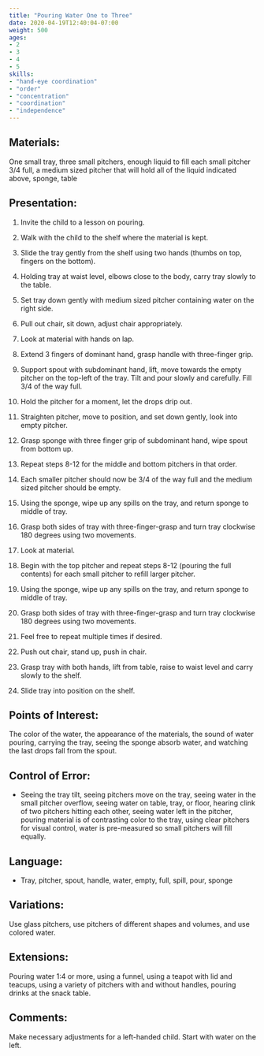 ```yaml
---
title: "Pouring Water One to Three"
date: 2020-04-19T12:40:04-07:00
weight: 500
ages:
- 2
- 3
- 4
- 5
skills:
- "hand-eye coordination"
- "order"
- "concentration"
- "coordination"
- "independence"
---
```


## Materials:

One small tray, three small pitchers, enough liquid to fill each small pitcher 3/4 full, a medium sized pitcher that will hold all of the liquid indicated above, sponge, table

## Presentation:

1. Invite the child to a lesson on pouring.

2. Walk with the child to the shelf where the material is kept.

3. Slide the tray gently from the shelf using two hands (thumbs on top, fingers on the bottom).

4. Holding tray at waist level, elbows close to the body, carry tray slowly to the table.

5. Set tray down gently with medium sized pitcher containing water on the right side.

6. Pull out chair, sit down, adjust chair appropriately.

7. Look at material with hands on lap.

8. Extend 3 fingers of dominant hand, grasp handle with three-finger grip.

9. Support spout with subdominant hand, lift, move towards the empty pitcher on the top-left of the tray. Tilt and pour slowly and carefully.  Fill 3/4 of the way full.

10. Hold the pitcher for a moment, let the drops drip out.

11. Straighten pitcher, move to position, and set down gently, look into empty pitcher.

12. Grasp sponge with three finger grip of subdominant hand, wipe spout from bottom up.

13. Repeat steps 8-12 for the middle and bottom pitchers in that order.  

14. Each smaller pitcher should now be 3/4 of the way full and the medium sized pitcher should be empty.

15. Using the sponge, wipe up any spills on the tray, and return sponge to middle of tray.

16. Grasp both sides of tray with three-finger-grasp and turn tray clockwise 180 degrees using two movements.

17. Look at material. 

18. Begin with the top pitcher and repeat steps 8-12 (pouring the full contents) for each small pitcher to refill larger pitcher.  

19. Using the sponge, wipe up any spills on the tray, and return sponge to middle of tray.

20. Grasp both sides of tray with three-finger-grasp and turn tray clockwise 180 degrees using two movements.

21. Feel free to repeat multiple times if desired.

22. Push out chair, stand up, push in chair.

23. Grasp tray with both hands, lift from table, raise to waist level and carry slowly to the shelf.

24. Slide tray into position on the shelf.

## Points of Interest:

The color of the water, the appearance of the materials, the sound of water pouring, carrying the tray, seeing the sponge absorb water, and watching the last drops fall from the spout.

## Control of Error:

- Seeing the tray tilt, seeing pitchers move on the tray, seeing water in the small pitcher overflow, seeing water on table, tray, or floor, hearing clink of two pitchers hitting each other, seeing water left in the pitcher, pouring material is of contrasting color to the tray, using clear pitchers for visual control, water is pre-measured so small pitchers will fill equally.

## Language:

- Tray, pitcher, spout, handle, water, empty, full, spill, pour, sponge

## Variations:

Use glass pitchers, use pitchers of different shapes and volumes, and use colored water.

## Extensions:

Pouring water 1:4 or more, using a funnel, using a teapot with lid and teacups, using a variety of pitchers with and without handles, pouring drinks at the snack table.

## Comments:

Make necessary adjustments for a left-handed child. Start with water on the left.
